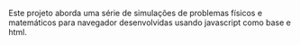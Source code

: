 Este projeto aborda uma série de simulações de problemas físicos e matemáticos para navegador desenvolvidas usando javascript como base e html.
